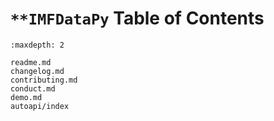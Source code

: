 `**IMFDataPy` Table of Contents
================================

```{toctree}
:maxdepth: 2

readme.md
changelog.md
contributing.md
conduct.md
demo.md
autoapi/index
```